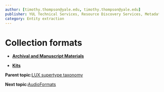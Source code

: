 ```yaml
---
author: [timothy.thompson@yale.edu, timothy.thompson@yale.edu]
publisher: YUL Technical Services, Resource Discovery Services, Metadata Services Unit
category: Entity extraction
---
```


# Collection formats

-   **[Archival and Manuscript Materials](../../concepts/supertypes/archivalandmanuscriptmaterials.md)**  

-   **[Kits](../../concepts/supertypes/kits.md)**  


**Parent topic:**[LUX supertype taxonomy](../../concepts/supertypes/supertypes.md)

**Next topic:**[AudioFormats](../../concepts/supertypes/audioformats.md)

